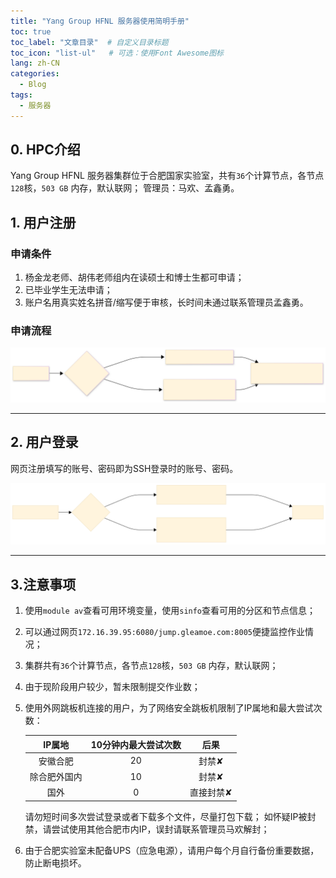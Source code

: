 ```yaml
---
title: "Yang Group HFNL 服务器使用简明手册"
toc: true
toc_label: "文章目录"  # 自定义目录标题
toc_icon: "list-ul"   # 可选：使用Font Awesome图标
lang: zh-CN
categories:
  - Blog
tags:
  - 服务器
---
```


## 0. HPC介绍

Yang Group HFNL 服务器集群位于合肥国家实验室，共有`36`个计算节点，各节点`128`核，`503 GB` 内存，默认联网；
管理员：马欢、孟鑫勇。

## 1. 用户注册

### 申请条件

1. 杨金龙老师、胡伟老师组内在读硕士和博士生都可申请；
2. 已毕业学生无法申请；
3. 账户名用真实姓名拼音/缩写便于审核，长时间未通过联系管理员孟鑫勇。

### 申请流程

![申请流程](/assets/images/sign-up.svg)

---

## 2. 用户登录

网页注册填写的账号、密码即为SSH登录时的账号、密码。

![登录流程](/assets/images/log-in.svg)

---

## 3.注意事项

1. 使用`module av`查看可用环境变量，使用`sinfo`查看可用的分区和节点信息；
2. 可以通过网页`172.16.39.95:6080/jump.gleamoe.com:8005`便捷监控作业情况；
3. 集群共有`36`个计算节点，各节点`128`核，`503 GB` 内存，默认联网；
4. 由于现阶段用户较少，暂未限制提交作业数；
5. 使用外网跳板机连接的用户，为了网络安全跳板机限制了IP属地和最大尝试次数：

    | **IP属地**      | **10分钟内最大尝试次数** | **后果** |
    | :----:  | :----: | :----: |
    | 安徽合肥 | 20    | 封禁✘  |
    | 除合肥外国内   | 10    | 封禁✘  |
    | 国外   | 0    | 直接封禁✘  |

    请勿短时间多次尝试登录或者下载多个文件，尽量打包下载；
    如怀疑IP被封禁，请尝试使用其他合肥市内IP，误封请联系管理员马欢解封；
6. 由于合肥实验室未配备UPS（应急电源），请用户每个月自行备份重要数据，防止断电损坏。
